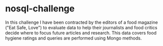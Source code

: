 # nosql-challenge
In this challenge I have been contracted by the editors of a food magazine ("Eat Safe, Love") to evaluate data to help their journalists and food critics decide where to focus future articles and research. This data covers food hygiene ratings and queries are performed using Mongo methods.
